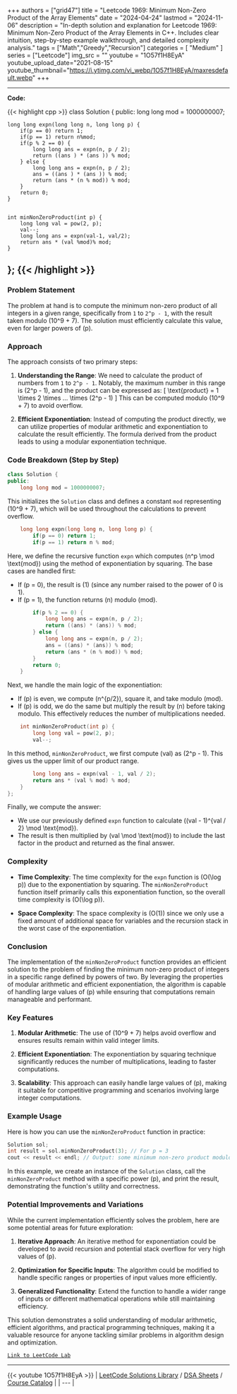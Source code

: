 
+++
authors = ["grid47"]
title = "Leetcode 1969: Minimum Non-Zero Product of the Array Elements"
date = "2024-04-24"
lastmod = "2024-11-06"
description = "In-depth solution and explanation for Leetcode 1969: Minimum Non-Zero Product of the Array Elements in C++. Includes clear intuition, step-by-step example walkthrough, and detailed complexity analysis."
tags = ["Math","Greedy","Recursion"]
categories = [
    "Medium"
]
series = ["Leetcode"]
img_src = ""
youtube = "1O57f1H8EyA"
youtube_upload_date="2021-08-15"
youtube_thumbnail="https://i.ytimg.com/vi_webp/1O57f1H8EyA/maxresdefault.webp"
+++



---
**Code:**

{{< highlight cpp >}}
class Solution {
public:
    long long mod = 1000000007;
    
    long long expn(long long n, long long p) {
        if(p == 0) return 1;
        if(p == 1) return n%mod;
        if(p % 2 == 0) {
            long long ans = expn(n, p / 2);
            return ((ans ) * (ans )) % mod;
        } else {
            long long ans = expn(n, p / 2);
            ans = ((ans ) * (ans )) % mod;
            return (ans * (n % mod)) % mod;
        }
        return 0;
    }

    
    int minNonZeroProduct(int p) {
        long long val = pow(2, p);
        val--;
        long long ans = expn(val-1, val/2);
        return ans * (val %mod)% mod;
    }
};
{{< /highlight >}}
---

### Problem Statement

The problem at hand is to compute the minimum non-zero product of all integers in a given range, specifically from `1` to `2^p - 1`, with the result taken modulo \(10^9 + 7\). The solution must efficiently calculate this value, even for larger powers of \(p\).

### Approach

The approach consists of two primary steps:

1. **Understanding the Range**: We need to calculate the product of numbers from `1` to `2^p - 1`. Notably, the maximum number in this range is \(2^p - 1\), and the product can be expressed as:
   \[
   \text{product} = 1 \times 2 \times ... \times (2^p - 1)
   \]
   This can be computed modulo \(10^9 + 7\) to avoid overflow.

2. **Efficient Exponentiation**: Instead of computing the product directly, we can utilize properties of modular arithmetic and exponentiation to calculate the result efficiently. The formula derived from the product leads to using a modular exponentiation technique.

### Code Breakdown (Step by Step)

```cpp
class Solution {
public:
    long long mod = 1000000007;
```
This initializes the `Solution` class and defines a constant `mod` representing \(10^9 + 7\), which will be used throughout the calculations to prevent overflow.

```cpp
    long long expn(long long n, long long p) {
        if(p == 0) return 1;
        if(p == 1) return n % mod;
```
Here, we define the recursive function `expn` which computes \(n^p \mod \text{mod}\) using the method of exponentiation by squaring. The base cases are handled first:
- If \(p = 0\), the result is \(1\) (since any number raised to the power of 0 is 1).
- If \(p = 1\), the function returns \(n\) modulo \(mod\).

```cpp
        if(p % 2 == 0) {
            long long ans = expn(n, p / 2);
            return ((ans) * (ans)) % mod;
        } else {
            long long ans = expn(n, p / 2);
            ans = ((ans) * (ans)) % mod;
            return (ans * (n % mod)) % mod;
        }
        return 0;
    }
```
Next, we handle the main logic of the exponentiation:
- If \(p\) is even, we compute \(n^{p/2}\), square it, and take modulo \(mod\).
- If \(p\) is odd, we do the same but multiply the result by \(n\) before taking modulo. This effectively reduces the number of multiplications needed.

```cpp
    int minNonZeroProduct(int p) {
        long long val = pow(2, p);
        val--;
```
In this method, `minNonZeroProduct`, we first compute \(val\) as \(2^p - 1\). This gives us the upper limit of our product range.

```cpp
        long long ans = expn(val - 1, val / 2);
        return ans * (val % mod) % mod;
    }
};
```
Finally, we compute the answer:
- We use our previously defined `expn` function to calculate \((val - 1)^{val / 2} \mod \text{mod}\).
- The result is then multiplied by \(val \mod \text{mod}\) to include the last factor in the product and returned as the final answer.

### Complexity

- **Time Complexity**: The time complexity for the `expn` function is \(O(\log p)\) due to the exponentiation by squaring. The `minNonZeroProduct` function itself primarily calls this exponentiation function, so the overall time complexity is \(O(\log p)\).
  
- **Space Complexity**: The space complexity is \(O(1)\) since we only use a fixed amount of additional space for variables and the recursion stack in the worst case of the exponentiation.

### Conclusion

The implementation of the `minNonZeroProduct` function provides an efficient solution to the problem of finding the minimum non-zero product of integers in a specific range defined by powers of two. By leveraging the properties of modular arithmetic and efficient exponentiation, the algorithm is capable of handling large values of \(p\) while ensuring that computations remain manageable and performant.

### Key Features

1. **Modular Arithmetic**: The use of \(10^9 + 7\) helps avoid overflow and ensures results remain within valid integer limits.
   
2. **Efficient Exponentiation**: The exponentiation by squaring technique significantly reduces the number of multiplications, leading to faster computations.

3. **Scalability**: This approach can easily handle large values of \(p\), making it suitable for competitive programming and scenarios involving large integer computations.

### Example Usage

Here is how you can use the `minNonZeroProduct` function in practice:

```cpp
Solution sol;
int result = sol.minNonZeroProduct(3); // For p = 3
cout << result << endl; // Output: some minimum non-zero product modulo 10^9 + 7
```

In this example, we create an instance of the `Solution` class, call the `minNonZeroProduct` method with a specific power \(p\), and print the result, demonstrating the function's utility and correctness.

### Potential Improvements and Variations

While the current implementation efficiently solves the problem, here are some potential areas for future exploration:

1. **Iterative Approach**: An iterative method for exponentiation could be developed to avoid recursion and potential stack overflow for very high values of \(p\).

2. **Optimization for Specific Inputs**: The algorithm could be modified to handle specific ranges or properties of input values more efficiently.

3. **Generalized Functionality**: Extend the function to handle a wider range of inputs or different mathematical operations while still maintaining efficiency.

This solution demonstrates a solid understanding of modular arithmetic, efficient algorithms, and practical programming techniques, making it a valuable resource for anyone tackling similar problems in algorithm design and optimization.

[`Link to LeetCode Lab`](https://leetcode.com/problems/minimum-non-zero-product-of-the-array-elements/description/)

---
{{< youtube 1O57f1H8EyA >}}
| [LeetCode Solutions Library](https://grid47.xyz/leetcode/) / [DSA Sheets](https://grid47.xyz/sheets/) / [Course Catalog](https://grid47.xyz/courses/) |
| --- |
